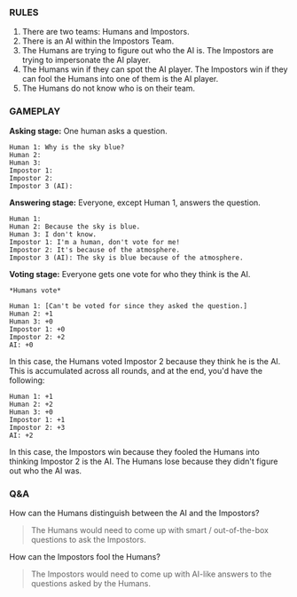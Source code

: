 ### RULES

1. There are two teams: Humans and Impostors.
2. There is an AI within the Impostors Team.
3. The Humans are trying to figure out who the AI is. The Impostors are trying to impersonate the AI player.
4. The Humans win if they can spot the AI player. The Impostors win if they can fool the Humans into one of them is the AI player.
5. The Humans do not know who is on their team.

### GAMEPLAY

**Asking stage:** One human asks a question.

```
Human 1: Why is the sky blue?
Human 2:
Human 3:
Impostor 1:
Impostor 2:
Impostor 3 (AI):
```

**Answering stage:** Everyone, except Human 1, answers the question.

```
Human 1:
Human 2: Because the sky is blue.
Human 3: I don't know.
Impostor 1: I'm a human, don't vote for me!
Impostor 2: It's because of the atmosphere.
Impostor 3 (AI): The sky is blue because of the atmosphere.
```

**Voting stage:** Everyone gets one vote for who they think is the AI.

```
*Humans vote*

Human 1: [Can't be voted for since they asked the question.]
Human 2: +1
Human 3: +0
Impostor 1: +0
Impostor 2: +2
AI: +0
```

In this case, the Humans voted Impostor 2 because they think he is the AI. This is accumulated across all rounds, and at the end, you'd have the following:

```
Human 1: +1
Human 2: +2
Human 3: +0
Impostor 1: +1
Impostor 2: +3
AI: +2
```

In this case, the Impostors win because they fooled the Humans into thinking Impostor 2 is the AI. The Humans lose because they didn't figure out who the AI was.

### Q&A

How can the Humans distinguish between the AI and the Impostors?
> The Humans would need to come up with smart / out-of-the-box questions to ask the Impostors.

How can the Impostors fool the Humans?
> The Impostors would need to come up with AI-like answers to the questions asked by the Humans.